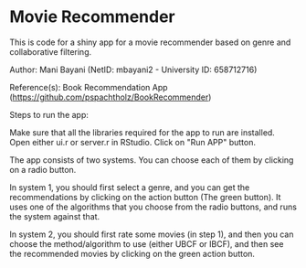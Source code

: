 # Movie Recommender

This is code for a shiny app for a movie recommender based on genre and collaborative filtering. 

Author:
Mani Bayani (NetID: mbayani2 - University ID: 658712716)


Reference(s): Book Recommendation App (https://github.com/pspachtholz/BookRecommender)


Steps to run the app:

Make sure that all the libraries required for the app to run are installed.
Open either ui.r or server.r in RStudio.
Click on "Run APP" button.

The app consists of two systems. You can choose each of them by clicking on a radio button.

In system 1, you should first select a genre, and you can get the recommendations by clicking on the action button (The green button). It uses one of the algorithms that you choose from the radio buttons, and runs the system against that.

In system 2, you should first rate some movies (in step 1), and then you can choose the method/algorithm to use (either UBCF or IBCF), and then see the recommended movies by clicking on the green action button.
